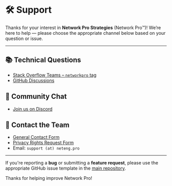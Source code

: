<!-- =========================================================================
Copyright © 2025 Network Pro Strategies (Network Pro™)
SPDX-License-Identifier: CC-BY-4.0 OR GPL-3.0-or-later
This file is part of Network Pro.
========================================================================== -->

# 🛠 Support

Thanks for your interest in **Network Pro Strategies** (Network Pro™)! We’re here to help — please choose the appropriate channel below based on your question or issue.

---

## 📚 Technical Questions

- [Stack Overflow Teams – `networkpro` tag](https://stack.neteng.pro)
- [GitHub Discussions](https://discuss.neteng.pro)

## 💬 Community Chat

- [Join us on Discord](https://discord.neteng.pro)

## 📨 Contact the Team

- [General Contact Form](https://netwk.pro/contact)
- [Privacy Rights Request Form](https://netwk.pro/privacy-rights)
- Email: `support (at) neteng.pro`

---

If you're reporting a **bug** or submitting a **feature request**, please use the appropriate GitHub issue template in the [main repository](https://github.com/netwk-pro/netwk-pro.github.io/issues/new/choose).

Thanks for helping improve Network Pro!
